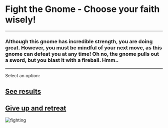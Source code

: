 # Fight the Gnome - Choose your faith wisely!
---
### Although this gnome has incredible strength, you are doing great. However, you must be mindful of your next move, as this gnome can defeat you at any time! Oh no, the gnome pulls out a sword, but you blast it with a fireball. Hmm.. 
---
Select an option: 
## [See results](defeat-nome.md)
## [Give up and retreat](giveup.md)
![fighting](https://spng.pngfind.com/pngs/s/628-6281259_view-samegoogleiqdbsaucenao-1475150231012-pepe-the-frog-fighting-hd.png)